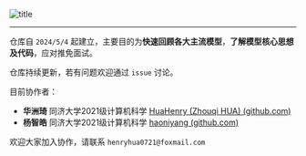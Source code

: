 ![title](http://henry-typora.oss-cn-beijing.aliyuncs.com/img/title.png)

------

仓库自 `2024/5/4` 起建立，主要目的为**快速回顾各大主流模型**，**了解模型核心思想及代码**，应对推免面试。

仓库持续更新，若有问题欢迎通过 `issue` 讨论。



目前协作者：

- **华洲琦**  同济大学2021级计算机科学  [HuaHenry (Zhouqi HUA) (github.com)](https://github.com/HuaHenry)
- **杨智皓**  同济大学2021级计算机科学  [haoniyang (github.com)](https://github.com/haoniyang)



欢迎大家加入协作，请联系 `henryhua0721@foxmail.com` 
